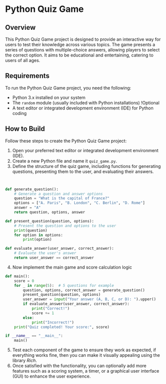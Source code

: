 # Python Quiz Game

## Overview
This Python Quiz Game project is designed to provide an interactive way for users to test their knowledge across various topics. The game presents a series of questions with multiple-choice answers, allowing players to select the correct option. It aims to be educational and entertaining, catering to users of all ages.

## Requirements
To run the Python Quiz Game project, you need the following:

- Python 3.x installed on your system
- The `random` module (usually included with Python installations) !Optional 
- A text editor or integrated development environment (IDE) for Python coding

## How to Build
Follow these steps to create the Python Quiz Game project:

1. Open your preferred text editor or integrated development environment (IDE).
2. Create a new Python file and name it `quiz_game.py`.
3. Define the structure of the quiz game, including functions for generating questions, presenting them to the user, and evaluating their answers.

```python


def generate_question():
    # Generate a question and answer options
    question = "What is the capital of France?"
    options = ["A. Paris", "B. London", "C. Berlin", "D. Rome"]
    answer = "A"
    return question, options, answer

def present_question(question, options):
    # Present the question and options to the user
    print(question)
    for option in options:
        print(option)

def evaluate_answer(user_answer, correct_answer):
    # Evaluate the user's answer
    return user_answer == correct_answer
```

4. Now implement the main game and score calculation logic
```python
def main():
    score = 0
    for _ in range(5):  # 5 questions for example
        question, options, correct_answer = generate_question()
        present_question(question, options)
        user_answer = input("Your answer (A, B, C, or D): ").upper()
        if evaluate_answer(user_answer, correct_answer):
            print("Correct!")
            score += 1
        else:
            print("Incorrect!")
    print("Quiz completed! Your score:", score)

if __name__ == "__main__":
    main()
```
5. Test each component of the game to ensure they work as expected, if everything works fine, then you can make it visually appealing using the library *Rich*.
6. Once satisfied with the functionality, you can optionally add more features such as a scoring system, a timer, or a graphical user interface (GUI) to enhance the user experience.
